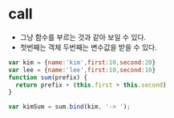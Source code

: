 # call
- 그냥 함수를 부르는 것과 같아 보일 수 있다.
- 첫번째는 객체 두번째는 변수값을 받을 수 있다.
```javascript
var kim = {name:'kim',first:10,second:20}
var lee = {name:'lee',first:10,second:10}
function sum(prefix) {
  return prefix + (this.first + this.second)
}

var kimSum = sum.bind(kim, '-> ');
```
